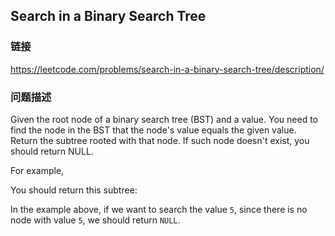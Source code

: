 ## Search in a Binary Search Tree  
### 链接  
https://leetcode.com/problems/search-in-a-binary-search-tree/description/  
### 问题描述
Given the root node of a binary search tree (BST) and a value. You need to find the node in the BST that the node&#39;s value equals the given value. Return the subtree rooted with that node. If such node doesn&#39;t exist, you should return NULL.

For example,&nbsp;

You should return this subtree:

In the example above, if we want to search the value `5`, since there is no node with value `5`, we should return `NULL`.
